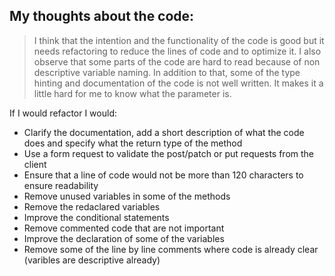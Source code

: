 ## My thoughts about the code:

> I think that the intention and the functionality of the code is good but it needs refactoring to reduce the lines of
> code and to optimize it. I also observe that some parts of the code are hard to read because of non descriptive variable naming.
> In addition to that, some of the type hinting and documentation of the code is not well written. It makes it a little hard for
> me to know what the parameter is.

If I would refactor I would:

- Clarify the documentation, add a short description of what the code does and specify what the return type of the method
- Use a form request to validate the post/patch or put requests from the client
- Ensure that a line of code would not be more than 120 characters to ensure readability
- Remove unused variables in some of the methods
- Remove the redaclared variables
- Improve the conditional statements
- Remove commented code that are not important
- Improve the declaration of some of the variables
- Remove some of the line by line comments where code is already clear (varibles are descriptive already)
